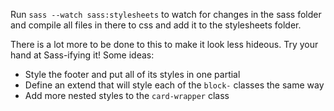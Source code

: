Run `sass --watch sass:stylesheets` to watch for changes in the sass folder and
compile all files in there to css and add it to the stylesheets folder.

There is a lot more to be done to this to make it look less hideous. Try your
hand at Sass-ifying it! Some ideas:

* Style the footer and put all of its styles in one partial
* Define an extend that will style each of the `block-` classes the same way
* Add more nested styles to the `card-wrapper` class
